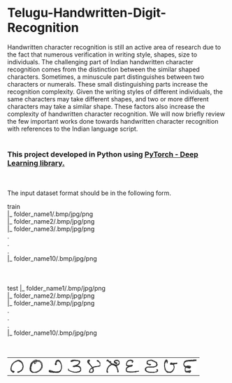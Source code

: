 # Telugu-Handwritten-Digit-Recognition

Handwritten character recognition is still an active area of research due to the fact that numerous verification in writing style, shapes, size to individuals. The challenging part of Indian handwritten character recognition comes from the distinction between the similar shaped characters. Sometimes, a minuscule part distinguishes between two characters or numerals. These small distinguishing parts increase the recognition complexity. Given the writing styles of different individuals, the same characters may take different shapes, and two or more different characters may take a similar shape. These factors also increase the complexity of handwritten character recognition. We will now briefly review the few important works done towards handwritten character recognition with references to the Indian language script. 
</br></br>
<h3>This project developed in Python using <a href="https://pytorch.org/tutorials/">PyTorch - Deep Learning library.</a> </h3>
</br></br>
The input dataset format should be in the following form.
<p>

train </br>
  |_ folder_name1/.bmp/jpg/png</br>
  |_ folder_name2/.bmp/jpg/png</br>
  |_ folder_name3/.bmp/jpg/png</br>
        .</br>
        .</br>
        .</br>
  |_ folder_name10/.bmp/jpg/png</br>
  </br>
  </br>  
test
  |_ folder_name1/.bmp/jpg/png</br>
  |_ folder_name2/.bmp/jpg/png</br>
  |_ folder_name3/.bmp/jpg/png</br>
        .</br>
        .</br>
        .</br>
  |_ folder_name10/.bmp/jpg/png</br>
  </br></br>
 </p> 
  <p align="center">
  <table style="width:100%" align="center">
  <tr>
    <th><img src="images/zero.bmp" width="30" height="30"/></th>
    <th><img src="images/one.bmp" width="30" height="30"/></th> 
    <th><img src="images/two.bmp" width="30" height="30"/></th>
    <th><img src="images/three.bmp" width="30" height="30"/></th>
    <th><img src="images/four.bmp" width="30" height="30"/></th> 
    <th><img src="images/five.bmp" width="30" height="30"/></th>
    <th><img src="images/six.bmp" width="30" height="30"/></th>
    <th><img src="images/seven.bmp" width="30" height="30"/></th> 
    <th><img src="images/eight.bmp" width="30" height="30"/></th>
    <th><img src="images/nine.bmp" width="30" height="30"/></th>    
  </tr>
</table>
</p>
  
